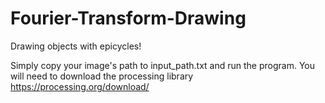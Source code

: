 # Fourier-Transform-Drawing
Drawing objects with epicycles!

Simply copy your image's path to input_path.txt and run the program.
You will need to download the processing library https://processing.org/download/
